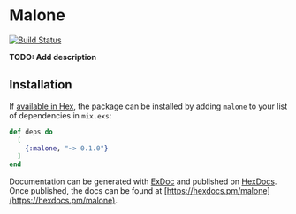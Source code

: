 # Malone

[![Build Status](https://travis-ci.com/MatthewNielsen27/post_malone.svg?branch=master)](https://travis-ci.com/MatthewNielsen27/post_malone)

**TODO: Add description**

## Installation

If [available in Hex](https://hex.pm/docs/publish), the package can be installed
by adding `malone` to your list of dependencies in `mix.exs`:

```elixir
def deps do
  [
    {:malone, "~> 0.1.0"}
  ]
end
```

Documentation can be generated with [ExDoc](https://github.com/elixir-lang/ex_doc)
and published on [HexDocs](https://hexdocs.pm). Once published, the docs can
be found at [https://hexdocs.pm/malone](https://hexdocs.pm/malone).

